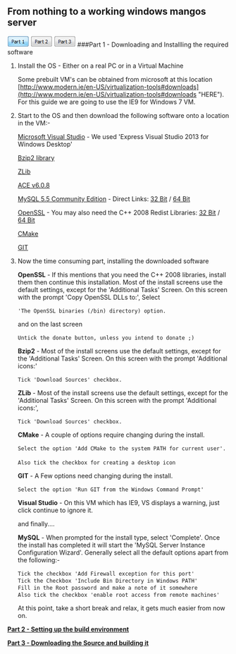 From nothing to a working windows mangos server
---
[![](page1sel.gif)](page1.md)
[![](page2.gif)](page2.md)
[![](page3.gif)](page3.md)
###Part 1 - Downloading and Installling the required software
1. Install the OS - Either on a real PC or in a Virtual Machine

	Some prebuilt VM's can be obtained from microsoft at this location [http://www.modern.ie/en-US/virtualization-tools#downloads](http://www.modern.ie/en-US/virtualization-tools#downloads "HERE"). For this guide we are going to use the IE9 for Windows 7 VM.

2. Start to the OS and then download the following software onto a location in the VM:-

    [Microsoft Visual Studio](http://www.visualstudio.com/en-us) - We used 'Express Visual Studio 2013 for Windows Desktop'

    [Bzip2 library](http://sourceforge.net/projects/gnuwin32/files/bzip2/1.0.5/bzip2-1.0.5-setup.exe/download?use_mirror=netcologne&download=)

    [ZLib](http://sourceforge.net/projects/gnuwin32/files/zlib/1.2.3/zlib-1.2.3.exe/download?use_mirror=garr&download=)

    [ACE v6.0.8](http://download.dre.vanderbilt.edu/previous_versions/ACE-6.0.8.zip)

	[MySQL 5.5 Community Edition](http://dev.mysql.com/downloads/mysql/5.5.html#downloads) - Direct Links:  [32 Bit](http://dev.mysql.com/get/Downloads/MySQL-5.5/mysql-5.5.34-win32.msi)   /    [64 Bit](http://dev.mysql.com/get/Downloads/MySQL-5.5/mysql-5.5.34-winx64.msi) 

    [OpenSSL](http://slproweb.com/download/Win32OpenSSL-1_0_1e.exe) - You may also need the C++ 2008 Redist Libraries:  [32 Bit](http://www.microsoft.com/downloads/details.aspx?familyid=9B2DA534-3E03-4391-8A4D-074B9F2BC1BF) / [64 Bit](http://www.microsoft.com/downloads/details.aspx?familyid=bd2a6171-e2d6-4230-b809-9a8d7548c1b6)

    [CMake](http://www.cmake.org/files/v2.8/cmake-2.8.12.1-win32-x86.exe)

    [GIT](http://git-scm.com/download/win)
 
3.  Now the time consuming part, installing the downloaded software

	**OpenSSL** - If this mentions that you need the C++ 2008 libraries, install them then continue this installation. Most of the install screens use the default settings, except for the 'Additional Tasks' Screen. On this screen with the prompt 'Copy OpenSSL DLLs to:', Select 
    
        'The OpenSSL binaries (/bin) directory) option. 
    and on the last screen
        
        Untick the donate button, unless you intend to donate ;)

	**Bzip2** - Most of the install screens use the default settings, except for the 'Additional Tasks' Screen. On this screen with the prompt 'Additional icons:'

        Tick 'Download Sources' checkbox. 
	
	**ZLib** - Most of the install screens use the default settings, except for the 'Additional Tasks' Screen. On this screen with the prompt 'Additional icons:',         

        Tick 'Download Sources' checkbox. 

	**CMake** - A couple of options require changing during the install.

	    Select the option 'Add CMake to the system PATH for current user'. 

		Also tick the checkbox for creating a desktop icon

	**GIT** - A Few options need changing during the install.

        Select the option 'Run GIT from the Windows Command Prompt'

	**Visual Studio** - On this VM which has IE9, VS displays a warning, just click continue to ignore it.

    and finally....

     **MySQL** - When prompted for the install type, select 'Complete'. Once the install has completed it will start the 'MySQL Server Instance Configuration Wizard'. Generally select all the default options apart from the following:-

	    Tick the checkbox 'Add Firewall exception for this port'
	    Tick the Checkbox 'Include Bin Directory in Windows PATH'
	    Fill in the Root password and make a note of it somewhere
        Also tick the checkbox 'enable root access from remote machines'

	At this point, take a short break and relax, it gets much easier from now on.

[**Part 2 - Setting up the build environment**](MangosZero%2018.1%20Build%20Part%202) 

[**Part 3 - Downloading the Source and building it**](MangosZero%2018.1%20Build%20Part%203)
